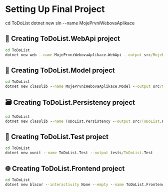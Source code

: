 # Setting Up Final Project

cd ToDoList
dotnet new sln --name MojePrvniWebovaAplikace

## 📡 Creating ToDoList.WebApi project

```cmd
cd ToDoList
dotnet new web --name MojePrvniWebovaAplikace.WebApi --output src/MojePrvniWebovaAplikace.WebApi
```

## 📘 Creating ToDoList.Model project

```cmd
cd ToDoList
dotnet new classlib --name MojePrvniWebovaAplikace.Model --output src/MojePrvniWebovaAplikace.Model
```

## 🗃️ Creating ToDoList.Persistency project

```cmd
cd ToDoList
dotnet new classlib --name ToDoList.Persistency --output src/ToDoList.Persistency
```

## 🧪 Creating ToDoList.Test project

```cmd
cd ToDoList
dotnet new xunit --name ToDoList.Test --output tests/ToDoList.Test
```

## 🌐 Creating ToDoList.Frontend project

```cmd
cd ToDoList
dotnet new blazor --interactivity None --empty --name ToDoList.Frontend --output src/ToDoList.Frontend
```
